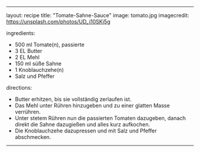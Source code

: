 ---

layout: recipe
title:  "Tomate-Sahne-Sauce"
image: tomato.jpg
imagecredit: https://unsplash.com/photos/UD_j10SKj5g

ingredients:
- 500 ml Tomate(n), passierte
- 3 EL Butter
- 2 EL Mehl
- 150 ml süße Sahne
- 1 Knoblauchzehe(n)
- Salz und Pfeffer

directions:
- Butter erhitzen, bis sie vollständig zerlaufen ist.
- Das Mehl unter Rühren hinzugeben und zu einer glatten Masse verrühren.
- Unter stetem Rühren nun die passierten Tomaten dazugeben, danach direkt die
  Sahne dazugießen und alles kurz aufkochen.
- Die Knoblauchzehe dazupressen und mit Salz und Pfeffer abschmecken.

---